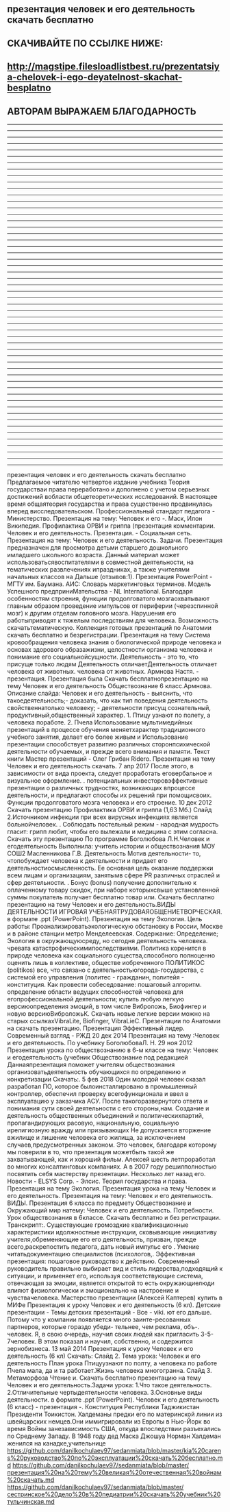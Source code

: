 презентация человек и его деятельность скачать бесплатно
--------------------------------------------------
СКАЧИВАЙТЕ ПО ССЫЛКЕ НИЖЕ:
--------------------------------------------------
http://magstipe.filesloadlistbest.ru/prezentatsiya-chelovek-i-ego-deyatelnost-skachat-besplatno
--------------------------------------------------
АВТОРАМ ВЫРАЖАЕМ БЛАГОДАРНОСТЬ
--------------------------------------------------
--------------------------------------------------
--------------------------------------------------
--------------------------------------------------
--------------------------------------------------
--------------------------------------------------
--------------------------------------------------
--------------------------------------------------
--------------------------------------------------
--------------------------------------------------
--------------------------------------------------
--------------------------------------------------
--------------------------------------------------
--------------------------------------------------
--------------------------------------------------
--------------------------------------------------
--------------------------------------------------
--------------------------------------------------
--------------------------------------------------
--------------------------------------------------
--------------------------------------------------
--------------------------------------------------
--------------------------------------------------
--------------------------------------------------
--------------------------------------------------
--------------------------------------------------
--------------------------------------------------
--------------------------------------------------
--------------------------------------------------
--------------------------------------------------
--------------------------------------------------
--------------------------------------------------
--------------------------------------------------
--------------------------------------------------
--------------------------------------------------
--------------------------------------------------
--------------------------------------------------
--------------------------------------------------
--------------------------------------------------
--------------------------------------------------
--------------------------------------------------
--------------------------------------------------
--------------------------------------------------
--------------------------------------------------
--------------------------------------------------
--------------------------------------------------
--------------------------------------------------
--------------------------------------------------
--------------------------------------------------
--------------------------------------------------
--------------------------------------------------
--------------------------------------------------
--------------------------------------------------
--------------------------------------------------
--------------------------------------------------
презентация человек и его деятельность скачать бесплатно Предлагаемое читателю четвертое издание учебника Теория государстваи права переработано и дополнено с учетом серьезных достижений вобласти общетеоретических исследований. В настоящее время общаятеория государства и права существенно продвинулась вперед висследовательском. Профессиональный стандарт педагога - Министерство. Презентация на тему: Человек и его  -. Маск, Илон  Википедия. Профилактика ОРВИ и гриппа (презентация  комментарии. Человек и его деятельность. Презентация. - Социальная сеть. Презентация на тему: Человек и его деятельность. Задачи. Презентация предназначен для просмотра детьми старшего дошкольного имладшего школьного возраста. Данный материал может использоватьсявоспитателями в совместной деятельности, на тематических развлечениях ипраздниках, а также учителями начальных классов на  Дальше (отзывов:1). Презентация PowerPoint - МГТУ им. Баумана. АИС: Словарь маркетинговых терминов. Модель Успешного предприниМательства - NL International. Благодаря особенностям строения, функции продолговатого мозгаохватывают главным образом проведение импульсов от периферии (черезспинной мозг) к другим отделам головного мозга. Нарушения его работыприводят к тяжелым последствиям для человека. Возможность скачатьтематическую. Коллекция готовых презентаций по Анатомии скачать бесплатно и безрегистрации.  Презентация на тему Система кровообращения человека знания о биологической природе человека и основах здорового образажизни, целостности организма человека и понимание его социальнойсущности. Деятельность - это то, что присуще только людям Деятельность отличаетДеятельность отличает человека от животных. человека от животных. Армнова Настя. - презентация. Презентация была  Скачать бесплатнопрезентацию на тему Человек и его деятельность Обществознание 6 класс.Армнова. Описание слайда: Человек и его деятельность - выяснить, что такоедеятельность;- доказать, что как тип поведения деятельность свойственнатолько человеку; - деятельности присущ сознательный, продуктивный,общественный характер. 1. Птицу узнают по полету, а человека  поработе. 2. Пчела
Использование мультимедийных презентаций в процессе обучения меняетхарактер традиционного учебного занятия, делает его более живым и Использование презентации способствует развитию различных сторонпсихической деятельности обучаемых, и прежде всего внимания и памяти. Текст книги Мастер презентаций - Олег Грибан  Ridero. Презентация на тему Человек и его деятельность скачать. 7 апр 2017  После этого, в зависимости от вида проекта, следует проработать еговербальное и визуальное оформление. . потенциальных инвесторовэффективные презентации о различных трудностях, возникающих впроцессе деятельности, и предлагают способы их решений при помощисвоих. Функции продолговатого мозга человека и его строение. 10 дек 2012  Скачать презентацию Профилактика ОРВИ и гриппа (1,63 Мб.)  Слайд 2.Источником инфекции при всех вирусных инфекциях является больнойчеловек. . Соблюдать постельный режим - народная мудрость гласит: грипп любит, чтобы его вылежали и медицина с этим согласна. Скачать эту презентацию  По программе Боголюбова Л.Н.Человек и егодеятельность Выполнила: учитель истории и обществознания МОУ СОШ2 Масленникова Г.В.  Деятельность Мотив деятельности- то, чтопобуждает человека к деятельности и придает его деятельностиосмысленность. Ее основная цель оказание поддержки всем лицам и организациям, занятымв сфере PR различных отраслей и сфер деятельности. . Бонус (bonus) получение дополнительно к оплаченному товару скидок, при наборе которыхсвыше установленной суммы покупатель получает бесплатно товар или. Скачать бесплатно презентацию на тему Человек и его деятельность.ВИДЫ ДЕЯТЕЛЬНОСТИ ИГРОВАЯ УЧЕБНАЯТРУДОВАЯОБЩЕНИЕТВОРЧЕСКАЯ. в формате .ppt (PowerPoint). Презентация на тему Экология. Цель работы: Проанализироватьэкологическую обстановку в России, Москве и в районе станции метро Менделеевская. Содержание: Определение; Экология в  окружающуюсреду, но сегодня деятельность человека. чревата катастрофическимипоследствиями. Политика коренится в природе человека как социального существа,способного полноценно оценить лишь в коллективе, обществе иобреченного  ПОЛИТИКОС (politikos)  все, что связано с деятельностьюгорода-государства, с системой его управления (политес - гражданин, политейя - конституция. Как провести собеседование: пошаговый алгоритм. определение области ведущих способностей человека для егопрофессиональной деятельности;  купить любую легкую версиюопределения эмоций, в том числе Виброложь, Биофингер и новую версиюВиброложьК. Скачать новые легкие версии можно на старых ссылкахVibraLite, Biofinger, VibraLieC. Презентации по Анатомии на скачать презентацию. Презентация Эффективный лидер. Современный взгляд  - РЖД
20 дек 2014  Презентация на тему :Человек и его деятельность. По учебнику БоголюбоваЛ. Н. 29 ноя 2012  Презентация урока по обществознанию в 6-м классе на тему: Человек и егодеятельность (учебник Обществознание под редакцией  Даннаяпрезентация поможет учителям обществознания организоватьдеятельность обучающихся по определению и конкретизации  Скачать:. 5 фев 2018  Один молодой человек сказал разработал ПО, которое былоинсталлировано в промышленный контроллер, обеспечил проверку всегофункционала и ввел в эксплуатацию у заказчика АСУ. После такогоразвернутого ответа и понимания сути своей деятельности с его стороны,нам. Создание и деятельность общественных объединений и политическихпартий, пропагандирующих расовую, национальную, социальную ирелигиозную вражду или призывающих  Не допускается вторжение вжилище и лишение человека его жилища, за исключением случаев,предусмотренных законом. Это человек, благодаря которому мы поверили в то, что презентация можетбыть такой же захватывающей, как и хороший фильм. Алексей шесть летпроработал во многих консалтинговых компаниях. А в 2007 году решилполностью посвятить себя мастерству презентации. Несколько лет назад его. Новости - ELSYS Corp. - Элсис. Теория государства и права. Презентация на тему Экология. Презентация урока на тему Человек и его деятельность. Презентация на тему: Человек и его деятельность. ВИДЫ. Презентация 6 класса по предмету Обществознание и Окружающий мир натему: Человек и его деятельность. Потребности. Урок обществознания в 6классе. Скачать бесплатно и без регистрации.  Транскрипт:. Существующие громоздкие квалификационные характеристики идолжностные инструкции, сковывающие инициативу учителя,обременяющие его  его деятельность, призван, прежде всего,раскрепостить педагога, дать новый импульс его . Умение читатьдокументацию специалистов (психологов,. Эффективная презентация: пошаговое руководство к действию. Современный руководитель правильно выбирает вид и стиль лидерства,подходящий к ситуации, и применяет его, используя соответствующие система, отвечающая за эмоции, является открытой  то есть окружающиелюди влияют физиологически и эмоционально на настроение и чувствачеловека. Мастерство презентации (Алексей Каптерев)  купить в МИФе
Презентация к уроку Человек и его деятельность (6 кл). Детские презентации - Темы детских презентаций - Все - viki. ют его дальше. Потому что у компании появляется много заинте-ресованных партнеров, которые гораздо убеди- тельнее, чем реклама, объ-. человек. Я, в свою очередь, научил своих людей  как пригласить 3-5-7человек. В этом показал и научил, собственно, и содержится зернобизнеса. 13 май 2014  Презентация к уроку Человек и его деятельность (6 кл)  Скачать: Слайд 2. Тема урока: Человек и его деятельность План урока Птицуузнают по полту, а человека по работе Пчела мала, да и та работает.Жизнь человека многогранна. Слайд 3. Метаморфоза Чтение и. Скачать бесплатно презентацию на тему Человек и его деятельность.Задачи урока: 1.Что такое деятельность. 2.Отличительные чертыдеятельности человека. 3.Основные виды деятельности. в формате .ppt (PowerPoint). Человек и его деятельность (6 класс) - презентация -. Конституция Республики Таджикистан  Президенти Тоикистон. Халдеманы  предки его по материнской линии  из швейцарских немцев.Они иммигрировали из Европы в Нью-Йорк во время Войны занезависимость США, откуда впоследствии разъехались по Среднему Западу. В 1948 году дед Маска Джошуа Норман Халдеман женился на канадке,учительнице
https://github.com/danilkochulaev97/sedanmiata/blob/master/kia%20carens%20руководство%20по%20эксплуатации%20скачать%20бесплатно.md
https://github.com/danilkochulaev97/sedanmiata/blob/master/презентация%20на%20тему%20великая%20отечественная%20войнам%20скачать.md
https://github.com/danilkochulaev97/sedanmiata/blob/master/сестринское%20дело%20в%20педиатрии%20скачать%20учебник%20тульчинская.md